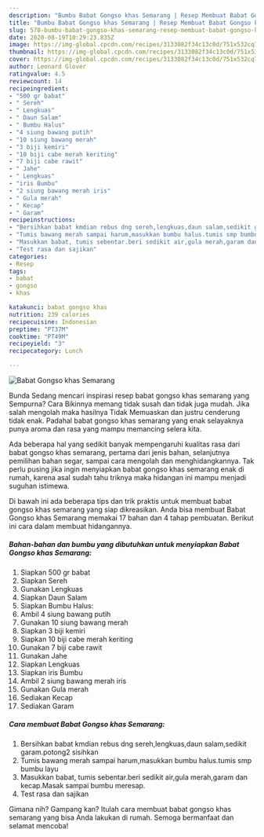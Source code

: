 ```yaml
---
description: "Bumbu Babat Gongso khas Semarang | Resep Membuat Babat Gongso khas Semarang Yang Sedap"
title: "Bumbu Babat Gongso khas Semarang | Resep Membuat Babat Gongso khas Semarang Yang Sedap"
slug: 578-bumbu-babat-gongso-khas-semarang-resep-membuat-babat-gongso-khas-semarang-yang-sedap
date: 2020-08-19T10:29:23.835Z
image: https://img-global.cpcdn.com/recipes/3133082f34c13c0d/751x532cq70/babat-gongso-khas-semarang-foto-resep-utama.jpg
thumbnail: https://img-global.cpcdn.com/recipes/3133082f34c13c0d/751x532cq70/babat-gongso-khas-semarang-foto-resep-utama.jpg
cover: https://img-global.cpcdn.com/recipes/3133082f34c13c0d/751x532cq70/babat-gongso-khas-semarang-foto-resep-utama.jpg
author: Leonard Glover
ratingvalue: 4.5
reviewcount: 14
recipeingredient:
- "500 gr babat"
- " Sereh"
- " Lengkuas"
- " Daun Salam"
- " Bumbu Halus"
- "4 siung bawang putih"
- "10 siung bawang merah"
- "3 biji kemiri"
- "10 biji cabe merah keriting"
- "7 biji cabe rawit"
- " Jahe"
- " Lengkuas"
- "iris Bumbu"
- "2 siung bawang merah iris"
- " Gula merah"
- " Kecap"
- " Garam"
recipeinstructions:
- "Bersihkan babat kmdian rebus dng sereh,lengkuas,daun salam,sedikit garam.potong2 sisihkan"
- "Tumis bawang merah sampai harum,masukkan bumbu halus.tumis smp bumbu layu"
- "Masukkan babat, tumis sebentar.beri sedikit air,gula merah,garam dan kecap.Masak sampai bumbu meresap."
- "Test rasa dan sajikan"
categories:
- Resep
tags:
- babat
- gongso
- khas

katakunci: babat gongso khas 
nutrition: 239 calories
recipecuisine: Indonesian
preptime: "PT37M"
cooktime: "PT49M"
recipeyield: "3"
recipecategory: Lunch

---
```



![Babat Gongso khas Semarang](https://img-global.cpcdn.com/recipes/3133082f34c13c0d/751x532cq70/babat-gongso-khas-semarang-foto-resep-utama.jpg)

Bunda Sedang mencari inspirasi resep babat gongso khas semarang yang Sempurna? Cara Bikinnya memang tidak susah dan tidak juga mudah. Jika salah mengolah maka hasilnya Tidak Memuaskan dan justru cenderung tidak enak. Padahal babat gongso khas semarang yang enak selayaknya punya aroma dan rasa yang mampu memancing selera kita.

Ada beberapa hal yang sedikit banyak mempengaruhi kualitas rasa dari babat gongso khas semarang, pertama dari jenis bahan, selanjutnya pemilihan bahan segar, sampai cara mengolah dan menghidangkannya. Tak perlu pusing jika ingin menyiapkan babat gongso khas semarang enak di rumah, karena asal sudah tahu triknya maka hidangan ini mampu menjadi suguhan istimewa.




Di bawah ini ada beberapa tips dan trik praktis untuk membuat babat gongso khas semarang yang siap dikreasikan. Anda bisa membuat Babat Gongso khas Semarang memakai 17 bahan dan 4 tahap pembuatan. Berikut ini cara dalam membuat hidangannya.

<!--inarticleads1-->

##### Bahan-bahan dan bumbu yang dibutuhkan untuk menyiapkan Babat Gongso khas Semarang:

1. Siapkan 500 gr babat
1. Siapkan  Sereh
1. Gunakan  Lengkuas
1. Siapkan  Daun Salam
1. Siapkan  Bumbu Halus:
1. Ambil 4 siung bawang putih
1. Gunakan 10 siung bawang merah
1. Siapkan 3 biji kemiri
1. Siapkan 10 biji cabe merah keriting
1. Gunakan 7 biji cabe rawit
1. Gunakan  Jahe
1. Siapkan  Lengkuas
1. Siapkan iris Bumbu
1. Ambil 2 siung bawang merah iris
1. Gunakan  Gula merah
1. Sediakan  Kecap
1. Sediakan  Garam




<!--inarticleads2-->

##### Cara membuat Babat Gongso khas Semarang:

1. Bersihkan babat kmdian rebus dng sereh,lengkuas,daun salam,sedikit garam.potong2 sisihkan
1. Tumis bawang merah sampai harum,masukkan bumbu halus.tumis smp bumbu layu
1. Masukkan babat, tumis sebentar.beri sedikit air,gula merah,garam dan kecap.Masak sampai bumbu meresap.
1. Test rasa dan sajikan




Gimana nih? Gampang kan? Itulah cara membuat babat gongso khas semarang yang bisa Anda lakukan di rumah. Semoga bermanfaat dan selamat mencoba!
